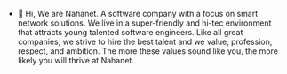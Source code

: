 - 👋 Hi, We are Nahanet.
A software company with a focus on smart network solutions. 
We live in a super-friendly and hi-tec environment that attracts young talented software engineers. 
Like all great companies, we strive to hire the best talent and we value, profession, respect, and ambition. 
The more these values sound like you, the more likely you will thrive at Nahanet.
